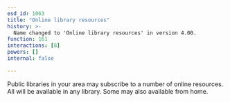 ```yaml
---
esd_id: 1063
title: "Online library resources"
history: >-
  Name changed to 'Online library resources' in version 4.00.
function: 161
interactions: [8]
powers: []
internal: false

---
```


Public libraries in your area may subscribe to a number of online resources. All will be available in any library. Some may also available from home.

